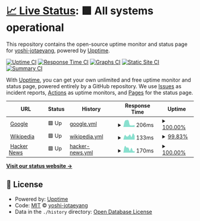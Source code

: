 # [📈 Live Status](https://yoshi-jotaeyang.github.io/upptime): <!--live status--> **🟩 All systems operational**

This repository contains the open-source uptime monitor and status page for [yoshi-jotaeyang](https://yoshi-jotaeyang.github.io/upptime), powered by [Upptime](https://github.com/upptime/upptime).

[![Uptime CI](https://github.com/yoshi-jotaeyang/upptime/workflows/Uptime%20CI/badge.svg)](https://github.com/yoshi-jotaeyang/upptime/actions?query=workflow%3A%22Uptime+CI%22)
[![Response Time CI](https://github.com/yoshi-jotaeyang/upptime/workflows/Response%20Time%20CI/badge.svg)](https://github.com/yoshi-jotaeyang/upptime/actions?query=workflow%3A%22Response+Time+CI%22)
[![Graphs CI](https://github.com/yoshi-jotaeyang/upptime/workflows/Graphs%20CI/badge.svg)](https://github.com/yoshi-jotaeyang/upptime/actions?query=workflow%3A%22Graphs+CI%22)
[![Static Site CI](https://github.com/yoshi-jotaeyang/upptime/workflows/Static%20Site%20CI/badge.svg)](https://github.com/yoshi-jotaeyang/upptime/actions?query=workflow%3A%22Static+Site+CI%22)
[![Summary CI](https://github.com/yoshi-jotaeyang/upptime/workflows/Summary%20CI/badge.svg)](https://github.com/yoshi-jotaeyang/upptime/actions?query=workflow%3A%22Summary+CI%22)

With [Upptime](https://upptime.js.org), you can get your own unlimited and free uptime monitor and status page, powered entirely by a GitHub repository. We use [Issues](https://github.com/yoshi-jotaeyang/upptime/issues) as incident reports, [Actions](https://github.com/yoshi-jotaeyang/upptime/actions) as uptime monitors, and [Pages](https://yoshi-jotaeyang.github.io/upptime) for the status page.

<!--start: status pages-->
<!-- This summary is generated by Upptime (https://github.com/upptime/upptime) -->
<!-- Do not edit this manually, your changes will be overwritten -->
<!-- prettier-ignore -->
| URL | Status | History | Response Time | Uptime |
| --- | ------ | ------- | ------------- | ------ |
| <img alt="" src="https://favicons.githubusercontent.com/www.google.com" height="13"> [Google](https://www.google.com) | 🟩 Up | [google.yml](https://github.com/yoshi-jotaeyang/upptime/commits/HEAD/history/google.yml) | <details><summary><img alt="Response time graph" src="./graphs/google/response-time-week.png" height="20"> 206ms</summary><br><a href="https://yoshi-jotaeyang.github.io/upptime/history/google"><img alt="Response time 146" src="https://img.shields.io/endpoint?url=https%3A%2F%2Fraw.githubusercontent.com%2Fyoshi-jotaeyang%2Fupptime%2FHEAD%2Fapi%2Fgoogle%2Fresponse-time.json"></a><br><a href="https://yoshi-jotaeyang.github.io/upptime/history/google"><img alt="24-hour response time 381" src="https://img.shields.io/endpoint?url=https%3A%2F%2Fraw.githubusercontent.com%2Fyoshi-jotaeyang%2Fupptime%2FHEAD%2Fapi%2Fgoogle%2Fresponse-time-day.json"></a><br><a href="https://yoshi-jotaeyang.github.io/upptime/history/google"><img alt="7-day response time 206" src="https://img.shields.io/endpoint?url=https%3A%2F%2Fraw.githubusercontent.com%2Fyoshi-jotaeyang%2Fupptime%2FHEAD%2Fapi%2Fgoogle%2Fresponse-time-week.json"></a><br><a href="https://yoshi-jotaeyang.github.io/upptime/history/google"><img alt="30-day response time 193" src="https://img.shields.io/endpoint?url=https%3A%2F%2Fraw.githubusercontent.com%2Fyoshi-jotaeyang%2Fupptime%2FHEAD%2Fapi%2Fgoogle%2Fresponse-time-month.json"></a><br><a href="https://yoshi-jotaeyang.github.io/upptime/history/google"><img alt="1-year response time 146" src="https://img.shields.io/endpoint?url=https%3A%2F%2Fraw.githubusercontent.com%2Fyoshi-jotaeyang%2Fupptime%2FHEAD%2Fapi%2Fgoogle%2Fresponse-time-year.json"></a></details> | <details><summary><a href="https://yoshi-jotaeyang.github.io/upptime/history/google">100.00%</a></summary><a href="https://yoshi-jotaeyang.github.io/upptime/history/google"><img alt="All-time uptime 99.99%" src="https://img.shields.io/endpoint?url=https%3A%2F%2Fraw.githubusercontent.com%2Fyoshi-jotaeyang%2Fupptime%2FHEAD%2Fapi%2Fgoogle%2Fuptime.json"></a><br><a href="https://yoshi-jotaeyang.github.io/upptime/history/google"><img alt="24-hour uptime 100.00%" src="https://img.shields.io/endpoint?url=https%3A%2F%2Fraw.githubusercontent.com%2Fyoshi-jotaeyang%2Fupptime%2FHEAD%2Fapi%2Fgoogle%2Fuptime-day.json"></a><br><a href="https://yoshi-jotaeyang.github.io/upptime/history/google"><img alt="7-day uptime 100.00%" src="https://img.shields.io/endpoint?url=https%3A%2F%2Fraw.githubusercontent.com%2Fyoshi-jotaeyang%2Fupptime%2FHEAD%2Fapi%2Fgoogle%2Fuptime-week.json"></a><br><a href="https://yoshi-jotaeyang.github.io/upptime/history/google"><img alt="30-day uptime 100.00%" src="https://img.shields.io/endpoint?url=https%3A%2F%2Fraw.githubusercontent.com%2Fyoshi-jotaeyang%2Fupptime%2FHEAD%2Fapi%2Fgoogle%2Fuptime-month.json"></a><br><a href="https://yoshi-jotaeyang.github.io/upptime/history/google"><img alt="1-year uptime 99.99%" src="https://img.shields.io/endpoint?url=https%3A%2F%2Fraw.githubusercontent.com%2Fyoshi-jotaeyang%2Fupptime%2FHEAD%2Fapi%2Fgoogle%2Fuptime-year.json"></a></details>
| <img alt="" src="https://favicons.githubusercontent.com/en.wikipedia.org" height="13"> [Wikipedia](https://en.wikipedia.org) | 🟩 Up | [wikipedia.yml](https://github.com/yoshi-jotaeyang/upptime/commits/HEAD/history/wikipedia.yml) | <details><summary><img alt="Response time graph" src="./graphs/wikipedia/response-time-week.png" height="20"> 133ms</summary><br><a href="https://yoshi-jotaeyang.github.io/upptime/history/wikipedia"><img alt="Response time 230" src="https://img.shields.io/endpoint?url=https%3A%2F%2Fraw.githubusercontent.com%2Fyoshi-jotaeyang%2Fupptime%2FHEAD%2Fapi%2Fwikipedia%2Fresponse-time.json"></a><br><a href="https://yoshi-jotaeyang.github.io/upptime/history/wikipedia"><img alt="24-hour response time 142" src="https://img.shields.io/endpoint?url=https%3A%2F%2Fraw.githubusercontent.com%2Fyoshi-jotaeyang%2Fupptime%2FHEAD%2Fapi%2Fwikipedia%2Fresponse-time-day.json"></a><br><a href="https://yoshi-jotaeyang.github.io/upptime/history/wikipedia"><img alt="7-day response time 133" src="https://img.shields.io/endpoint?url=https%3A%2F%2Fraw.githubusercontent.com%2Fyoshi-jotaeyang%2Fupptime%2FHEAD%2Fapi%2Fwikipedia%2Fresponse-time-week.json"></a><br><a href="https://yoshi-jotaeyang.github.io/upptime/history/wikipedia"><img alt="30-day response time 175" src="https://img.shields.io/endpoint?url=https%3A%2F%2Fraw.githubusercontent.com%2Fyoshi-jotaeyang%2Fupptime%2FHEAD%2Fapi%2Fwikipedia%2Fresponse-time-month.json"></a><br><a href="https://yoshi-jotaeyang.github.io/upptime/history/wikipedia"><img alt="1-year response time 230" src="https://img.shields.io/endpoint?url=https%3A%2F%2Fraw.githubusercontent.com%2Fyoshi-jotaeyang%2Fupptime%2FHEAD%2Fapi%2Fwikipedia%2Fresponse-time-year.json"></a></details> | <details><summary><a href="https://yoshi-jotaeyang.github.io/upptime/history/wikipedia">99.83%</a></summary><a href="https://yoshi-jotaeyang.github.io/upptime/history/wikipedia"><img alt="All-time uptime 100.00%" src="https://img.shields.io/endpoint?url=https%3A%2F%2Fraw.githubusercontent.com%2Fyoshi-jotaeyang%2Fupptime%2FHEAD%2Fapi%2Fwikipedia%2Fuptime.json"></a><br><a href="https://yoshi-jotaeyang.github.io/upptime/history/wikipedia"><img alt="24-hour uptime 98.78%" src="https://img.shields.io/endpoint?url=https%3A%2F%2Fraw.githubusercontent.com%2Fyoshi-jotaeyang%2Fupptime%2FHEAD%2Fapi%2Fwikipedia%2Fuptime-day.json"></a><br><a href="https://yoshi-jotaeyang.github.io/upptime/history/wikipedia"><img alt="7-day uptime 99.83%" src="https://img.shields.io/endpoint?url=https%3A%2F%2Fraw.githubusercontent.com%2Fyoshi-jotaeyang%2Fupptime%2FHEAD%2Fapi%2Fwikipedia%2Fuptime-week.json"></a><br><a href="https://yoshi-jotaeyang.github.io/upptime/history/wikipedia"><img alt="30-day uptime 99.96%" src="https://img.shields.io/endpoint?url=https%3A%2F%2Fraw.githubusercontent.com%2Fyoshi-jotaeyang%2Fupptime%2FHEAD%2Fapi%2Fwikipedia%2Fuptime-month.json"></a><br><a href="https://yoshi-jotaeyang.github.io/upptime/history/wikipedia"><img alt="1-year uptime 100.00%" src="https://img.shields.io/endpoint?url=https%3A%2F%2Fraw.githubusercontent.com%2Fyoshi-jotaeyang%2Fupptime%2FHEAD%2Fapi%2Fwikipedia%2Fuptime-year.json"></a></details>
| <img alt="" src="https://favicons.githubusercontent.com/news.ycombinator.com" height="13"> [Hacker News](https://news.ycombinator.com) | 🟩 Up | [hacker-news.yml](https://github.com/yoshi-jotaeyang/upptime/commits/HEAD/history/hacker-news.yml) | <details><summary><img alt="Response time graph" src="./graphs/hacker-news/response-time-week.png" height="20"> 170ms</summary><br><a href="https://yoshi-jotaeyang.github.io/upptime/history/hacker-news"><img alt="Response time 383" src="https://img.shields.io/endpoint?url=https%3A%2F%2Fraw.githubusercontent.com%2Fyoshi-jotaeyang%2Fupptime%2FHEAD%2Fapi%2Fhacker-news%2Fresponse-time.json"></a><br><a href="https://yoshi-jotaeyang.github.io/upptime/history/hacker-news"><img alt="24-hour response time 300" src="https://img.shields.io/endpoint?url=https%3A%2F%2Fraw.githubusercontent.com%2Fyoshi-jotaeyang%2Fupptime%2FHEAD%2Fapi%2Fhacker-news%2Fresponse-time-day.json"></a><br><a href="https://yoshi-jotaeyang.github.io/upptime/history/hacker-news"><img alt="7-day response time 170" src="https://img.shields.io/endpoint?url=https%3A%2F%2Fraw.githubusercontent.com%2Fyoshi-jotaeyang%2Fupptime%2FHEAD%2Fapi%2Fhacker-news%2Fresponse-time-week.json"></a><br><a href="https://yoshi-jotaeyang.github.io/upptime/history/hacker-news"><img alt="30-day response time 191" src="https://img.shields.io/endpoint?url=https%3A%2F%2Fraw.githubusercontent.com%2Fyoshi-jotaeyang%2Fupptime%2FHEAD%2Fapi%2Fhacker-news%2Fresponse-time-month.json"></a><br><a href="https://yoshi-jotaeyang.github.io/upptime/history/hacker-news"><img alt="1-year response time 383" src="https://img.shields.io/endpoint?url=https%3A%2F%2Fraw.githubusercontent.com%2Fyoshi-jotaeyang%2Fupptime%2FHEAD%2Fapi%2Fhacker-news%2Fresponse-time-year.json"></a></details> | <details><summary><a href="https://yoshi-jotaeyang.github.io/upptime/history/hacker-news">100.00%</a></summary><a href="https://yoshi-jotaeyang.github.io/upptime/history/hacker-news"><img alt="All-time uptime 99.99%" src="https://img.shields.io/endpoint?url=https%3A%2F%2Fraw.githubusercontent.com%2Fyoshi-jotaeyang%2Fupptime%2FHEAD%2Fapi%2Fhacker-news%2Fuptime.json"></a><br><a href="https://yoshi-jotaeyang.github.io/upptime/history/hacker-news"><img alt="24-hour uptime 100.00%" src="https://img.shields.io/endpoint?url=https%3A%2F%2Fraw.githubusercontent.com%2Fyoshi-jotaeyang%2Fupptime%2FHEAD%2Fapi%2Fhacker-news%2Fuptime-day.json"></a><br><a href="https://yoshi-jotaeyang.github.io/upptime/history/hacker-news"><img alt="7-day uptime 100.00%" src="https://img.shields.io/endpoint?url=https%3A%2F%2Fraw.githubusercontent.com%2Fyoshi-jotaeyang%2Fupptime%2FHEAD%2Fapi%2Fhacker-news%2Fuptime-week.json"></a><br><a href="https://yoshi-jotaeyang.github.io/upptime/history/hacker-news"><img alt="30-day uptime 100.00%" src="https://img.shields.io/endpoint?url=https%3A%2F%2Fraw.githubusercontent.com%2Fyoshi-jotaeyang%2Fupptime%2FHEAD%2Fapi%2Fhacker-news%2Fuptime-month.json"></a><br><a href="https://yoshi-jotaeyang.github.io/upptime/history/hacker-news"><img alt="1-year uptime 99.98%" src="https://img.shields.io/endpoint?url=https%3A%2F%2Fraw.githubusercontent.com%2Fyoshi-jotaeyang%2Fupptime%2FHEAD%2Fapi%2Fhacker-news%2Fuptime-year.json"></a></details>

<!--end: status pages-->

[**Visit our status website →**](https://yoshi-jotaeyang.github.io/upptime)

## 📄 License

- Powered by: [Upptime](https://github.com/upptime/upptime)
- Code: [MIT](./LICENSE) © [yoshi-jotaeyang](https://yoshi-jotaeyang.github.io/upptime)
- Data in the `./history` directory: [Open Database License](https://opendatacommons.org/licenses/odbl/1-0/)
